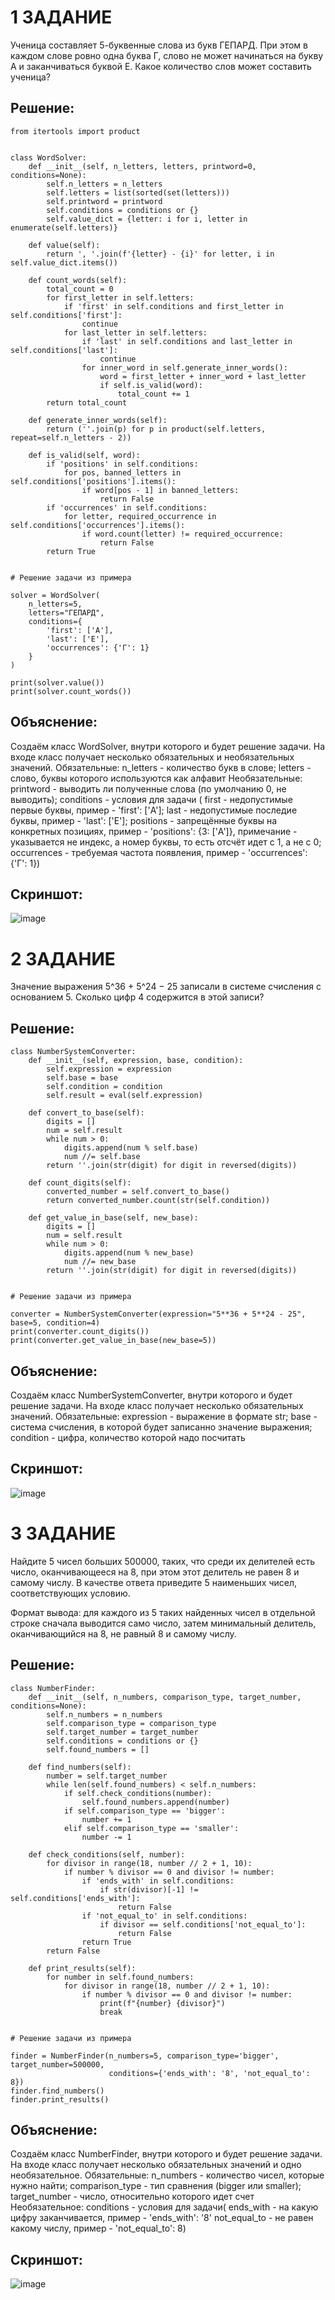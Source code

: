 # 1 ЗАДАНИЕ 
Ученица составляет 5-буквенные слова из букв ГЕПАРД. При этом в каждом слове ровно одна буква Г, слово не может начинаться на букву А и заканчиваться буквой Е. Какое количество слов может составить ученица?
## Решение: 
```
from itertools import product


class WordSolver:
    def __init__(self, n_letters, letters, printword=0, conditions=None):
        self.n_letters = n_letters
        self.letters = list(sorted(set(letters)))
        self.printword = printword
        self.conditions = conditions or {}
        self.value_dict = {letter: i for i, letter in enumerate(self.letters)}

    def value(self):
        return ', '.join(f'{letter} - {i}' for letter, i in self.value_dict.items())

    def count_words(self):
        total_count = 0
        for first_letter in self.letters:
            if 'first' in self.conditions and first_letter in self.conditions['first']:
                continue
            for last_letter in self.letters:
                if 'last' in self.conditions and last_letter in self.conditions['last']:
                    continue
                for inner_word in self.generate_inner_words():
                    word = first_letter + inner_word + last_letter
                    if self.is_valid(word):
                        total_count += 1
        return total_count

    def generate_inner_words(self):
        return (''.join(p) for p in product(self.letters, repeat=self.n_letters - 2))

    def is_valid(self, word):
        if 'positions' in self.conditions:
            for pos, banned_letters in self.conditions['positions'].items():
                if word[pos - 1] in banned_letters:
                    return False
        if 'occurrences' in self.conditions:
            for letter, required_occurrence in self.conditions['occurrences'].items():
                if word.count(letter) != required_occurrence:
                    return False
        return True


# Решение задачи из примера

solver = WordSolver(
    n_letters=5,
    letters="ГЕПАРД",
    conditions={
        'first': ['А'],
        'last': ['Е'],
        'occurrences': {'Г': 1}
    }
)

print(solver.value())
print(solver.count_words())
```
## Объяснение: 
Создаём класс WordSolver, внутри которого и будет решение задачи. На входе класс получает несколько обязательных и необязательных значений. 
Обязательные: 
    n_letters - количество букв в слове; 
    letters - слово, буквы которого используются как алфавит
Необязательные: 
    printword - выводить ли полученные слова (по умолчанию 0, не выводить); 
    conditions - условия для задачи (
        first - недопустимые первые буквы, пример - 'first': ['А']; 
        last - недопустимые последие буквы, пример - 'last': ['Е']; 
        positions - запрещённые буквы на конкретных позициях, пример - 'positions': {3: ['А']}, примечание - указывается не индекс, а номер буквы, то есть отсчёт идет с 1, а не с 0; 
        occurrences - требуемая частота появления, пример - 'occurrences': {'Г': 1})
## Скриншот:
![image](https://github.com/user-attachments/assets/108ce74a-5555-4a49-828a-704ed644a587)

# 2 ЗАДАНИЕ 
Значение выражения 5^36 + 5^24 − 25 записали в системе счисления с основанием 5. Сколько цифр 4 содержится в этой записи?
## Решение: 
```
class NumberSystemConverter:
    def __init__(self, expression, base, condition):
        self.expression = expression
        self.base = base
        self.condition = condition
        self.result = eval(self.expression)

    def convert_to_base(self):
        digits = []
        num = self.result
        while num > 0:
            digits.append(num % self.base)
            num //= self.base
        return ''.join(str(digit) for digit in reversed(digits))

    def count_digits(self):
        converted_number = self.convert_to_base()
        return converted_number.count(str(self.condition))

    def get_value_in_base(self, new_base):
        digits = []
        num = self.result
        while num > 0:
            digits.append(num % new_base)
            num //= new_base
        return ''.join(str(digit) for digit in reversed(digits))


# Решение задачи из примера

converter = NumberSystemConverter(expression="5**36 + 5**24 - 25", base=5, condition=4)
print(converter.count_digits())
print(converter.get_value_in_base(new_base=5))
```
## Объяснение: 
Создаём класс NumberSystemConverter, внутри которого и будет решение задачи. На входе класс получает несколько обязательных значений. 
Обязательные: 
    expression - выражение в формате str; 
    base - система счисления, в которой будет записанно значение выражения;
    condition - цифра, количество которой надо посчитать
## Скриншот:
![image](https://github.com/user-attachments/assets/c7b21bfc-d284-4a38-b179-1173610ec3f4)

# 3 ЗАДАНИЕ 
Найдите 5 чисел больших 500000, таких, что среди их делителей есть число, оканчивающееся на 8, при этом этот делитель не равен 8 и самому числу. В качестве ответа приведите 5 наименьших чисел, соответствующих условию.

Формат вывода: для каждого из 5 таких найденных чисел в отдельной строке сначала выводится само число, затем минимальный делитель, оканчивающийся на 8, не равный 8 и самому числу.
## Решение: 
```
class NumberFinder:
    def __init__(self, n_numbers, comparison_type, target_number, conditions=None):
        self.n_numbers = n_numbers
        self.comparison_type = comparison_type
        self.target_number = target_number
        self.conditions = conditions or {}
        self.found_numbers = []

    def find_numbers(self):
        number = self.target_number
        while len(self.found_numbers) < self.n_numbers:
            if self.check_conditions(number):
                self.found_numbers.append(number)
            if self.comparison_type == 'bigger':
                number += 1
            elif self.comparison_type == 'smaller':
                number -= 1

    def check_conditions(self, number):
        for divisor in range(18, number // 2 + 1, 10):
            if number % divisor == 0 and divisor != number:
                if 'ends_with' in self.conditions:
                    if str(divisor)[-1] != self.conditions['ends_with']:
                        return False
                if 'not_equal_to' in self.conditions:
                    if divisor == self.conditions['not_equal_to']:
                        return False
                return True
        return False

    def print_results(self):
        for number in self.found_numbers:
            for divisor in range(18, number // 2 + 1, 10):
                if number % divisor == 0 and divisor != number:
                    print(f"{number} {divisor}")
                    break


# Решение задачи из примера

finder = NumberFinder(n_numbers=5, comparison_type='bigger', target_number=500000,
                      conditions={'ends_with': '8', 'not_equal_to': 8})
finder.find_numbers()
finder.print_results()
```
## Объяснение: 
Создаём класс NumberFinder, внутри которого и будет решение задачи. На входе класс получает несколько обязательных значений и одно необязательное. 
Обязательные: 
    n_numbers - количество чисел, которые нужно найти; 
    comparison_type - тип сравнения (bigger или smaller);
    target_number - число, относительно которого идет счет
Необязательное:
    conditions - условия для задачи(
        ends_with - на какую цифру заканчивается, пример - 'ends_with': '8'
        not_equal_to - не равен какому числу, пример - 'not_equal_to': 8)
## Скриншот:
![image](https://github.com/user-attachments/assets/409587e6-6b0d-4826-9730-af654cb8edd5)
